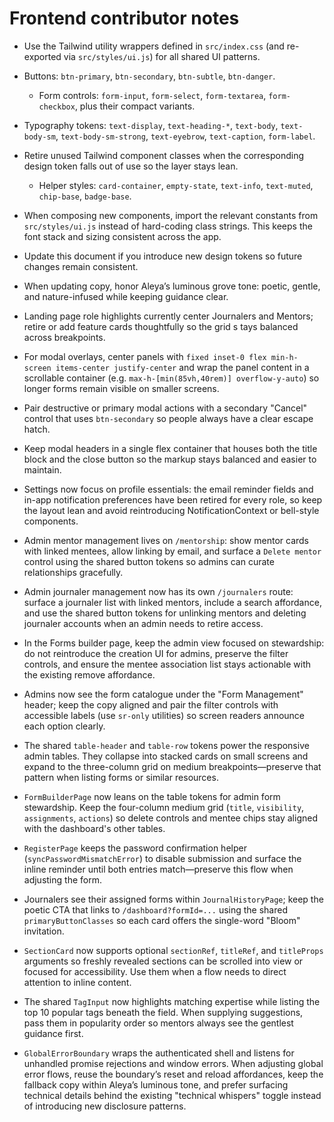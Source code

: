 # Frontend contributor notes

- Use the Tailwind utility wrappers defined in `src/index.css` (and re-exported via `src/styles/ui.js`) for all shared UI patterns.
- Buttons: `btn-primary`, `btn-secondary`, `btn-subtle`, `btn-danger`.
  - Form controls: `form-input`, `form-select`, `form-textarea`, `form-checkbox`, plus their compact variants.
- Typography tokens: `text-display`, `text-heading-*`, `text-body`, `text-body-sm`, `text-body-sm-strong`, `text-eyebrow`,
  `text-caption`, `form-label`.
- Retire unused Tailwind component classes when the corresponding design token falls out of use so the layer stays lean.
  - Helper styles: `card-container`, `empty-state`, `text-info`, `text-muted`, `chip-base`, `badge-base`.
- When composing new components, import the relevant constants from `src/styles/ui.js` instead of hard-coding class strings. This keeps the font stack and sizing consistent across the app.
- Update this document if you introduce new design tokens so future changes remain consistent.
- When updating copy, honor Aleya’s luminous grove tone: poetic, gentle, and nature-infused while keeping guidance clear.
- Landing page role highlights currently center Journalers and Mentors; retire or add feature cards thoughtfully so the grid s
tays balanced across breakpoints.
- For modal overlays, center panels with `fixed inset-0 flex min-h-screen items-center justify-center` and wrap the panel
  content in a scrollable container (e.g. `max-h-[min(85vh,40rem)] overflow-y-auto`) so longer forms remain visible on smaller
  screens.
- Pair destructive or primary modal actions with a secondary "Cancel" control that uses `btn-secondary` so people always have
  a clear escape hatch.
- Keep modal headers in a single flex container that houses both the title block and the close button so the markup stays
  balanced and easier to maintain.
- Settings now focus on profile essentials: the email reminder fields and in-app notification preferences have been retired for
  every role, so keep the layout lean and avoid reintroducing NotificationContext or bell-style components.
- Admin mentor management lives on `/mentorship`: show mentor cards with linked mentees, allow linking by email, and surface a
  `Delete mentor` control using the shared button tokens so admins can curate relationships gracefully.
- Admin journaler management now has its own `/journalers` route: surface a journaler list with linked mentors, include a search
  affordance, and use the shared button tokens for unlinking mentors and deleting journaler accounts when an admin needs to retire
  access.
- In the Forms builder page, keep the admin view focused on stewardship: do not reintroduce the creation UI for admins, preserve
  the filter controls, and ensure the mentee association list stays actionable with the existing remove affordance.
- Admins now see the form catalogue under the "Form Management" header; keep the copy aligned and pair the filter controls with
  accessible labels (use `sr-only` utilities) so screen readers announce each option clearly.
- The shared `table-header` and `table-row` tokens power the responsive admin tables. They collapse into stacked cards on small
  screens and expand to the three-column grid on medium breakpoints—preserve that pattern when listing forms or similar resources.
- `FormBuilderPage` now leans on the table tokens for admin form stewardship. Keep the four-column medium grid (`title`, `visibility`, `assignments`, `actions`) so delete controls and mentee chips stay aligned with the dashboard's other tables.

- `RegisterPage` keeps the password confirmation helper (`syncPasswordMismatchError`) to disable submission and surface the inline
  reminder until both entries match—preserve this flow when adjusting the form.

- Journalers see their assigned forms within `JournalHistoryPage`; keep the poetic CTA that links to `/dashboard?formId=...` using
  the shared `primaryButtonClasses` so each card offers the single-word "Bloom" invitation.
- `SectionCard` now supports optional `sectionRef`, `titleRef`, and `titleProps` arguments so freshly revealed sections can be
  scrolled into view or focused for accessibility. Use them when a flow needs to direct attention to inline content.
- The shared `TagInput` now highlights matching expertise while listing the top 10 popular tags beneath the field. When supplying
  suggestions, pass them in popularity order so mentors always see the gentlest guidance first.


- `GlobalErrorBoundary` wraps the authenticated shell and listens for unhandled promise rejections and window errors. When adjusting global error flows, reuse the boundary’s reset and reload affordances, keep the fallback copy within Aleya’s luminous tone, and prefer surfacing technical details behind the existing "technical whispers" toggle instead of introducing new disclosure patterns.


